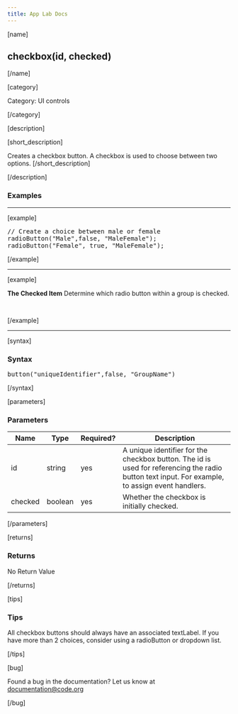 ```yaml
---
title: App Lab Docs
---
```


[name]

## checkbox(id, checked)

[/name]


[category]

Category: UI controls

[/category]

[description]

[short_description]

Creates a checkbox button. A checkbox is used to choose between two options.
[/short_description]

[/description]

### Examples
____________________________________________________

[example]

<pre>
// Create a choice between male or female
radioButton("Male",false, "MaleFemale");
radioButton("Female", true, "MaleFemale");
</pre>

[/example]

____________________________________________________

[example]

**The Checked Item**
Determine which radio button within a group is checked.

<pre>

</pre>

[/example]

____________________________________________________

[syntax]

### Syntax
<pre>
button("uniqueIdentifier",false, "GroupName")
</pre>

[/syntax]


[parameters]

### Parameters

| Name  | Type | Required? | Description |
|-----------------|------|-----------|-------------|
| id | string | yes | A unique identifier for the checkbox button. The id is used for referencing the radio button text input. For example, to assign event handlers. |
| checked | boolean | yes | Whether the checkbox is initially checked. |
[/parameters]

[returns]

### Returns
No Return Value

[/returns]

[tips]

### Tips
All checkbox buttons should always have an associated textLabel. If you have more than 2 choices, consider using a radioButton or dropdown list.

[/tips]

[bug]

Found a bug in the documentation? Let us know at documentation@code.org

[/bug]
